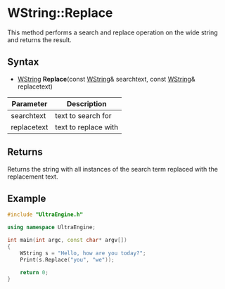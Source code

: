 # WString::Replace #
This method performs a search and replace operation on the wide string and returns the result.

## Syntax ##
- [WString](WString.md) **Replace**(const [WString](WString.md)& searchtext, const [WString](WString)& replacetext)

| Parameter | Description |
| --- | --- |
| searchtext | text to search for |
| replacetext | text to replace with |

## Returns ##
Returns the string with all instances of the search term replaced with the replacement text.

## Example

```c++
#include "UltraEngine.h"

using namespace UltraEngine;

int main(int argc, const char* argv[])
{
    WString s = "Hello, how are you today?";
    Print(s.Replace("you", "we"));

    return 0;
}
```
